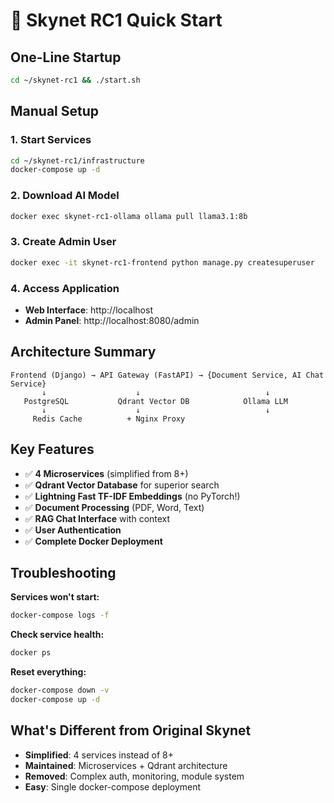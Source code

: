 # 🚀 Skynet RC1 Quick Start

## One-Line Startup
```bash
cd ~/skynet-rc1 && ./start.sh
```

## Manual Setup

### 1. Start Services
```bash
cd ~/skynet-rc1/infrastructure
docker-compose up -d
```

### 2. Download AI Model
```bash
docker exec skynet-rc1-ollama ollama pull llama3.1:8b
```

### 3. Create Admin User
```bash
docker exec -it skynet-rc1-frontend python manage.py createsuperuser
```

### 4. Access Application
- **Web Interface**: http://localhost
- **Admin Panel**: http://localhost:8080/admin

## Architecture Summary

```
Frontend (Django) → API Gateway (FastAPI) → {Document Service, AI Chat Service}
       ↓                    ↓                            ↓
   PostgreSQL           Qdrant Vector DB            Ollama LLM
       ↓                    ↓                            ↓
     Redis Cache          + Nginx Proxy              
```

## Key Features
- ✅ **4 Microservices** (simplified from 8+)
- ✅ **Qdrant Vector Database** for superior search
- ✅ **Lightning Fast TF-IDF Embeddings** (no PyTorch!)
- ✅ **Document Processing** (PDF, Word, Text)
- ✅ **RAG Chat Interface** with context
- ✅ **User Authentication**
- ✅ **Complete Docker Deployment**

## Troubleshooting

**Services won't start:**
```bash
docker-compose logs -f
```

**Check service health:**
```bash
docker ps
```

**Reset everything:**
```bash
docker-compose down -v
docker-compose up -d
```

## What's Different from Original Skynet
- **Simplified**: 4 services instead of 8+
- **Maintained**: Microservices + Qdrant architecture  
- **Removed**: Complex auth, monitoring, module system
- **Easy**: Single docker-compose deployment